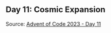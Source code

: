 
## Day 11: Cosmic Expansion

Source: [Advent of Code 2023 - Day 11](https://adventofcode.com/2023/day/11)